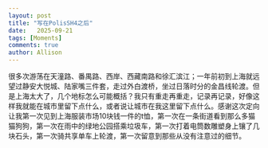```yaml
---
layout: post
title: "写在PolisSH4之后"
date:   2025-09-21
tags: [Moments]
comments: true
author: Allison
---
```


很多次游荡在天潼路、番禺路、西岸、西藏南路和徐汇滨江；一年前初到上海就远望过静安大悦城、陆家嘴三件套，走过外白渡桥，坐过日落时分的金昌线轮渡。但是上海太大了，几个地标怎么可能概括？我只有重走再重走，记录再记录，好像这样我就能在城市里留下点什么，或者说让城市在我这里留下点什么。感谢这次定向让我第一次见到上海服装市场10块钱一件的t恤，第一次在一条街道看到那么多猫猫狗狗，第一次在雨中的绿地公园搭乘垃圾车，第一次打着电筒数雕塑身上镶了几块石头，第一次骑共享单车上轮渡，第一次留意到那些从没有注意过的细节。
